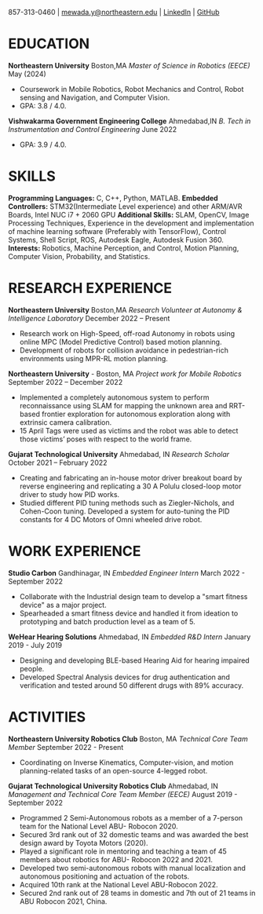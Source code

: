 857-313-0460 | [mewada.y@northeastern.edu](mailto:mewada.y@northeastern.edu) | [LinkedIn](linkedin.com/in/yash-mewada) | [GitHub](https://github.com/yashmewada9618)

# EDUCATION
**Northeastern University**                                         Boston,MA
*Master of Science in Robotics (EECE)*                              May (2024)
* Coursework in Mobile Robotics, Robot Mechanics and Control, Robot sensing and Navigation, and Computer Vision.
* GPA: 3.8 / 4.0.

**Vishwakarma Government Engineering College**                      Ahmedabad,IN
*B. Tech in Instrumentation and Control Engineering*                  June 2022
* GPA: 3.9 / 4.0.

# SKILLS

**Programming Languages:** C, C++, Python, MATLAB.
**Embedded Controllers:** STM32(Intermediate Level experience) and other ARM/AVR Boards, Intel NUC i7 + 2060 GPU
**Additional Skills:** SLAM, OpenCV, Image Processing Techniques, Experience in the development and implementation of machine learning software (Preferably with TensorFlow), Control Systems, Shell Script, ROS, Autodesk Eagle, Autodesk Fusion 360.
**Interests:** Robotics, Machine Perception, and Control, Motion Planning, Computer Vision, Probability, and Statistics.

# RESEARCH EXPERIENCE

**Northeastern University**                                         Boston,MA
*Research Volunteer at Autonomy & Intelligence Laboratory*          December 2022 – Present
* Research work on High-Speed, off-road Autonomy in robots using online MPC (Model Predictive Control) based motion planning.
* Development of robots for collision avoidance in pedestrian-rich environments using MPR-RL motion planning.

**Northeastern University** -                                       Boston, MA
*Project work for Mobile Robotics*                                  September 2022 – December 2022
* Implemented a completely autonomous system to perform reconnaissance using SLAM for mapping the unknown area and RRT-based frontier exploration for autonomous exploration along with extrinsic camera calibration.
* 15 April Tags were used as victims and the robot was able to detect those victims’ poses with respect to the world frame.

**Gujarat Technological University**                                Ahmedabad, IN
*Research Scholar*                                                  October 2021 – February 2022
* Creating and fabricating an in-house motor driver breakout board by reverse engineering and replicating a 30 A Polulu closed-loop motor driver to study how PID works.
* Studied different PID tuning methods such as Ziegler-Nichols, and Cohen-Coon tuning. Developed a system for auto-tuning the PID constants for 4 DC Motors of Omni wheeled drive robot.

# WORK EXPERIENCE
**Studio Carbon**                                                   Gandhinagar, IN
*Embedded Engineer Intern*                                          March 2022 - September 2022
* Collaborate with the Industrial design team to develop a "smart fitness device" as a major project.
* Spearheaded a smart fitness device and handled it from ideation to prototyping and batch production level as a team of 5.

**WeHear Hearing Solutions**                                        Ahmedabad, IN
*Embedded R&D Intern*                                               January 2019 - July 2019
* Designing and developing BLE-based Hearing Aid for hearing impaired people.
* Developed Spectral Analysis devices for drug authentication and verification and tested around 50 different drugs with 89% accuracy.

# ACTIVITIES
**Northeastern University Robotics Club**                           Boston, MA
*Technical Core Team Member*                                        September 2022 - Present
* Coordinating on Inverse Kinematics, Computer-vision, and motion planning-related tasks of an open-source 4-legged robot.

**Gujarat Technological University Robotics Club**                  Ahmedabad, IN
*Management and Technical Core Team Member (EECE)*                  August 2019 - September 2022
* Programmed 2 Semi-Autonomous robots as a member of a 7-person team for the National Level ABU- Robocon 2020.
* Secured 3rd rank out of 32 domestic teams and was awarded the best design award by Toyota Motors (2020).
* Played a significant role in mentoring and teaching a team of 45 members about robotics for ABU- Robocon 2022 and 2021.
* Developed two semi-autonomous robots with manual localization and autonomous positioning and actuation of the robots.
* Acquired 10th rank at the National Level ABU-Robocon 2022.
* Secured 2nd rank out of 28 teams in domestic and 7th out of 21 teams in ABU Robocon 2021, China.
